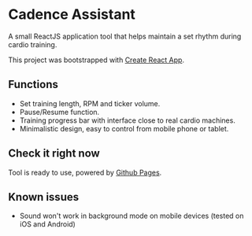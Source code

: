 # Cadence Assistant

A small ReactJS application tool that helps maintain a set rhythm during cardio training.

This project was bootstrapped with [Create React App](https://github.com/facebook/create-react-app).

## Functions

- Set training length, RPM and ticker volume.
- Pause/Resume function.
- Training progress bar with interface close to real cardio machines.
- Minimalistic design, easy to control from mobile phone or tablet.

## Check it right now

Tool is ready to use, powered by [Github Pages](https://lexeor.github.io/cadence-assistant/).

## Known issues

- Sound won't work in background mode on mobile devices (tested on iOS and Android)
